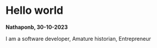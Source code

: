 # Hello world

**Nathaponb, 30-10-2023**

I am a software developer, Amature historian, Entrepreneur
